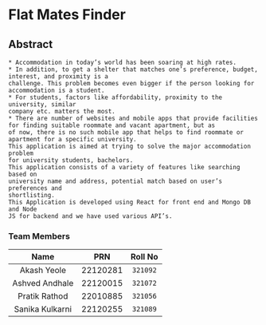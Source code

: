# Flat Mates Finder
## Abstract
```
* Accommodation in today’s world has been soaring at high rates. 
* In addition, to get a shelter that matches one’s preference, budget, interest, and proximity is a
challenge. This problem becomes even bigger if the person looking for
accommodation is a student.
* For students, factors like affordability, proximity to the university, similar
company etc. matters the most. 
* There are number of websites and mobile apps that provide facilities for finding suitable roommate and vacant apartment, but as
of now, there is no such mobile app that helps to find roommate or apartment for a specific university.
This application is aimed at trying to solve the major accommodation problem
for university students, bachelors.
This application consists of a variety of features like searching based on
university name and address, potential match based on user’s preferences and
shortlisting.
This Application is developed using React for front end and Mongo DB and Node
JS for backend and we have used various API’s.

```
### Team Members
| Name     | PRN     | Roll No |
| :---: |   :---:       | :---: |
| Akash Yeole    |  22120281        | `321092`   |
| Ashved Andhale |     22120015  | `321072`   |
| Pratik Rathod  | 22010885       | `321056`   |
| Sanika Kulkarni   |   22120255   | `321089`   |
